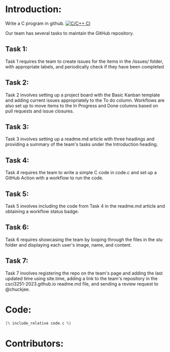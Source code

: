 # Introduction:

Write a C program in github.
[![C/C++ CI](https://github.com/csci3251-2023/project-team-l/actions/workflows/c-cpp.yml/badge.svg)](https://github.com/csci3251-2023/project-team-l/actions/workflows/c-cpp.yml)

Our team has several tasks to maintain the GitHub repository. 
## Task 1:
Task 1 requires the team to create issues for the items in the /issues/ folder, with appropriate labels, and periodically check if they have been completed
## Task 2:
Task 2 involves setting up a project board with the Basic Kanban template and adding current issues appropriately to the To do column. Workflows are also set up to move items to the In Progress and Done columns based on pull requests and issue closures.
## Task 3:
Task 3 involves setting up a readme.md article with three headings and providing a summary of the team's tasks under the Introduction heading.
## Task 4:
Task 4 requires the team to write a simple C code in code.c and set up a GitHub Action with a workflow to run the code.
## Task 5:
Task 5 involves including the code from Task 4 in the readme.md article and obtaining a workflow status badge.
## Task 6:
Task 6 requires showcasing the team by looping through the files in the _stu_ folder and displaying each user's image, name, and content.
## Task 7:
Task 7 involves registering the repo on the team's page and adding the last updated time using site.time, adding a link to the team's repository in the csci3251-2023.github.io readme.md file, and sending a review request to @chuckjee.

# Code:

```c
{% include_relative code.c %}
```

# Contributors:
